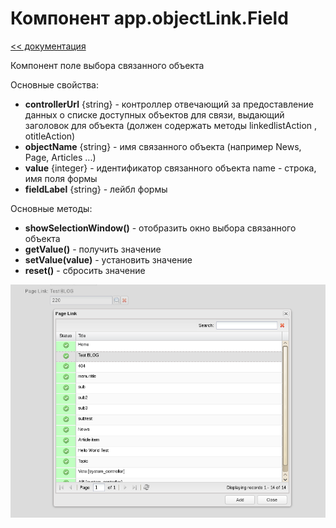 Компонент app.objectLink.Field
===
[<< документация](readme.md)

Компонент поле выбора связанного объекта

Основные свойства:

* **controllerUrl** {string} - контроллер отвечающий за предоставление данных о списке доступных объектов для связи, выдающий заголовок для объекта (должен содержать методы linkedlistAction , otitleAction)
* **objectName**  {string} - имя связанного объекта (например News, Page, Articles ...)
* **value** {integer} -  идентификатор связанного объекта name - строка, имя поля формы
* **fieldLabel** {string} - лейбл формы

Основные методы:

* **showSelectionWindow()** - отобразить окно выбора связанного объекта
* **getValue()** - получить значение
* **setValue(value)** - установить значение
* **reset()** - сбросить значение

![DVelum поле ссылка на объект](../../images/LinkField.png)